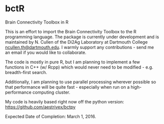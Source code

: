 # bctR
Brain Connectivity Toolbox in R

This is an effort to import the Brain Connectivity Toolbox to the R programming language. The package is currently under development and is maintained by N. Cullen of the Di2Ag Laboratory at Dartmouth College <ncullen.th@dartmouth.edu>. I warmly support any contributions - send me an email if you would like to collaborate. 

The code is mostly in pure R, but I am planning to implement a few functions in C++ (w/ Rcpp) which would never need to be modified - e.g. breadth-first search.

Additionally, I am planning to use parallel processing wherever possible so that performance will be quite fast - especially when run on a high-performance computing cluster.

My code is heavily based right now off the python version: https://github.com/aestrivex/bctpy

Expected Date of Completion: March 1, 2016.
